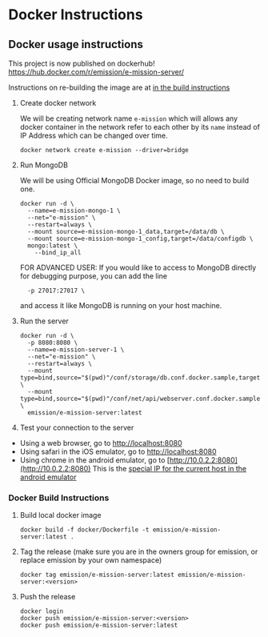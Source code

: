 # Docker Instructions

## Docker usage instructions
This project is now published on dockerhub!
https://hub.docker.com/r/emission/e-mission-server/

Instructions on re-building the image are at [in the build instructions](#Docker_Build_Instructions)

1. Create docker network

   We will be creating network name `e-mission` which will allows any docker container in the network refer to each other by its `name` instead of IP Address which can be changed over time.
   
   ```
   docker network create e-mission --driver=bridge
   ```
   
2. Run MongoDB

   We will be using Official MongoDB Docker image, so no need to build one.

   ```
   docker run -d \
     --name=e-mission-mongo-1 \
     --net="e-mission" \
     --restart=always \
     --mount source=e-mission-mongo-1_data,target=/data/db \
     --mount source=e-mission-mongo-1_config,target=/data/configdb \
     mongo:latest \
       --bind_ip_all
   ```
   
   FOR ADVANCED USER: If you would like to access to MongoDB directly for debugging purpose, you can add the line
   
   ```
     -p 27017:27017 \
   ```
   
   and access it like MongoDB is running on your host machine.
   
3. Run the server

   ```
   docker run -d \
     -p 8080:8080 \
     --name=e-mission-server-1 \
     --net="e-mission" \
     --restart=always \
     --mount type=bind,source="$(pwd)"/conf/storage/db.conf.docker.sample,target=/usr/src/app/conf/storage/db.conf,readonly \
     --mount type=bind,source="$(pwd)"/conf/net/api/webserver.conf.docker.sample,target=/usr/src/app/conf/net/api/webserver.conf,readonly \
     emission/e-mission-server:latest
   ```

1. Test your connection to the server
  * Using a web browser, go to [http://localhost:8080](http://localhost:8080)
  * Using safari in the iOS emulator, go to [http://localhost:8080](http://localhost:8080)
  * Using chrome in the android emulator, go to [http://10.0.2.2:8080](http://10.0.2.2:8080) 
    This is the [special IP for the current host in the android emulator](https://developer.android.com/tools/devices/emulator.html#networkaddresses)

### Docker Build Instructions

1. Build local docker image

   ```
   docker build -f docker/Dockerfile -t emission/e-mission-server:latest .
   ```

1. Tag the release (make sure you are in the owners group for emission, or
    replace emission by your own namespace)

   ```
   docker tag emission/e-mission-server:latest emission/e-mission-server:<version>
   ```
   
1. Push the release 

   ```
   docker login
   docker push emission/e-mission-server:<version>
   docker push emission/e-mission-server:latest
   ```
